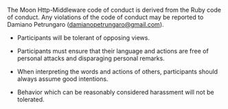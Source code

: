 The Moon Http-Middleware code of conduct is derived from the Ruby code of conduct. Any violations of the code of conduct may be reported to Damiano Petrungaro (damianopetrungaro@gmail.com).

- Participants will be tolerant of opposing views.

- Participants must ensure that their language and actions are free of personal attacks and disparaging personal remarks.

- When interpreting the words and actions of others, participants should always assume good intentions.

- Behavior which can be reasonably considered harassment will not be tolerated.